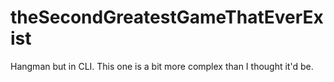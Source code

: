 # theSecondGreatestGameThatEverExist
Hangman but in CLI. This one is a bit more complex than I thought it'd be.
